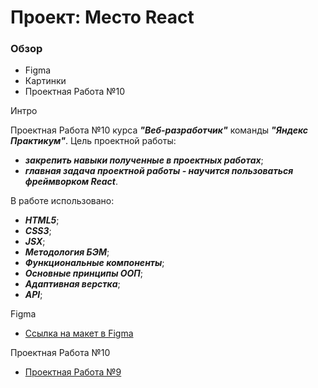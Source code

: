 # Проект: Место React

### Обзор

* Figma
* Картинки
* Проектная Работа №10

Интро

Проектная Работа №10 курса ***"Веб-разработчик"*** команды ***"Яндекс Практикум"***.
Цель проектной работы:
* ***закрепить навыки полученные в проектных работах***;
* ***главная задача проектной работы - научится пользоваться фреймворком React***.

В работе использовано:
* ***HTML5***;
* ***CSS3***;
* ***JSX***;
* ***Методология БЭМ***;
* ***Функциональные компоненты***;
* ***Основные принципы ООП***;
* ***Адаптивная верстка***;
* ***API***;

Figma

* [Ссылка на макет в Figma](https://www.figma.com/file/kRVLKwYG3d1HGLvh7JFWRT/JavaScript.-Sprint-6?node-id=0%3A1&t=jnEwddVfQwaFo5QY-0)

Проектная Работа №10

* [Проектная Работа №9](https://nikolaevsam.github.io/mesto-react)